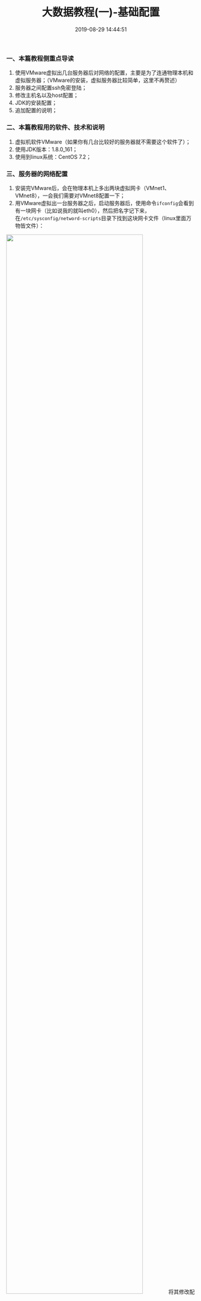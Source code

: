 ﻿---
title: 大数据教程(一)-基础配置
date: 2019-08-29 14:44:51
categories: 大数据
tags: 
  - 环境配置
  - linux
  - 技术
---
### 一、本篇教程侧重点导读
1. 使用VMware虚拟出几台服务器后对网络的配置，主要是为了连通物理本机和虚拟服务器；（VMware的安装，虚拟服务器比较简单，这里不再赘述）
2. 服务器之间配置ssh免密登陆；
3. 修改主机名以及host配置；
4. JDK的安装配置；
5. 追加配置的说明；

### 二、本篇教程用的软件、技术和说明
1. 虚拟机软件VMware（如果你有几台比较好的服务器就不需要这个软件了）；
2. 使用JDK版本：1.8.0_161；
3. 使用到linux系统：CentOS 7.2；

### 三、服务器的网络配置
1. 安装完VMware后，会在物理本机上多出两块虚拟网卡（VMnet1、VMnet8），一会我们需要对VMnet8配置一下；
2. 用VMware虚拟出一台服务器之后，启动服务器后，使用命令`ifconfig`会看到有一块网卡（比如说我的就叫eth0），然后把名字记下来，在`/etc/sysconfig/netword-scripts`目录下找到这块网卡文件（linux里面万物皆文件）：
<img style="width:85%;height:85%" src="http://staticfile.erdongchen.top/blog/blogPicture/20190829/networkCard_update.png"  align=left/>
 将其修改配置如下（网段可自定义）：
<img style="width:85%;height:85%" src="http://staticfile.erdongchen.top/blog/blogPicture/20190829/networkCard_configure.png"  align=left/>
3. 配置完毕之后重启网络`service network restart`
 **<font color=red>防坑：如果网卡重启失败，把网卡文件（我的是ifcfg-eth0）中的mac配置（HWADDR=xx:xx:xx:xx）项删除，再删除网卡相关信息文件`/etc/udev/rules.d/70-persistent-net.rules`,最后重启服务器`reboot`</font>**
 至此，linux服务器配置完毕，在配置VMware的虚拟网络配置！
4. 打开：VMware > 编辑 > 虚拟网络编辑器；修改名字为VMnet8的那块网卡，将子网ip改为广播地址：
<img style="width:85%;height:85%" src="http://staticfile.erdongchen.top/blog/blogPicture/20190829/ipaddr_update.png"  align=left/>
 点击应用之后，VMware会自动将`192.168.6.1`配置成为你的物理机VMnet8的那块网卡，将`192.168.6.2`作为网关地址，如下两图：
<img style="width:85%;height:85%" src="http://staticfile.erdongchen.top/blog/blogPicture/20190829/localhost_explain.png"  align=left/>
<img style="width:85%;height:85%" src="http://staticfile.erdongchen.top/blog/blogPicture/20190829/look_default_gateway.png"  align=left/>

 **<font color=green>启动服务器之后查看ip地址时就是你在ifcfg-eth0文件中配置的ip地址，并且可以从物理机（192.168.6.1）ping通你的服务器（192.168.6.101），此时第一台虚拟机配置完成，你可以使用VMware自带的克隆功能多克隆几台服务器，需要注意的是：克隆出来的服务器的ip地址、mac地址和被克隆的服务器会冲突，需要重新修改一下</font>**
5. 重新生成克隆出来的每一台服务器的mac地址：
<img style="width:85%;height:85%" src="http://staticfile.erdongchen.top/blog/blogPicture/20190829/createMAC.png"  align=left/>
6. 启动每一台克隆出来的服务器并且修改其ip地址：打开`/etc/sysconfig/netword-scripts/ifcfg-eth0`文件 将IPADDR 修改成新的ip地址并重启；
到此，所有服务器的网络配置完成！
<img style="width:85%;height:85%" src="http://staticfile.erdongchen.top/blog/blogPicture/20190829/network_completed.png"  align=left/>

### 四、修改主机名、配置host
1. 主机名：修改每一台机器上的配置文件`/etc/hostname`，并重启；
2. 配置域名：修改`192.168.6.100`机器上面配置文件：`/etc/hosts`,修改完成后，如图所示：
<img style="width:85%;height:85%" src="http://staticfile.erdongchen.top/blog/blogPicture/20190829/hosts_update.png"  align=left/>

 **<font color=green>配置域名的作用是：在后面学习大数据的时候，会频繁使用到各个服务器的ip地址，配置成域名之后方面管理和记忆</font>**
3. 将100上面的hosts文件覆盖到其他机器上面：`scp hosts root@192.168.6.101:/etc/`
 **<font color=red>说明：
 在后面博客中将称`192.168.6.100`为`master`
 在后面博客中将称`192.168.6.101`为`slave1`
 在后面博客中将称`192.168.6.102`为`slave2`
 在后面博客中将称`192.168.6.103`为`slave3`
 在后面博客中将称`192.168.6.104`为`slave4`
</font>**

### 五、ssh免密登陆
1. 在master上输入：`ssh-keygen -t rsa -b 4096`，此时会在当前登录用户家目录下生成.ssh文件夹,里面会有一对秘钥，查看命令`ll ~/.ssh`；

 **<font color=green>参数说明：
 -t type 指定要创建的密钥类型。可以使用："rsa1"(SSH-1) "rsa"(SSH-2) "dsa"(SSH-2)
 -b bits 指定密钥长度。对于RSA密钥，最小要求768位，默认是2048位。DSA密钥必须恰好是1024位(FIPS 186-2 标准的要求)。</font>**
2. 接着输入`ssh-copy-id -i ~/.ssh/id_rsa.pub root@slave1`，这时会让你输入slave1的root账号密码，这句命令的效果是将刚刚生成的id_rsa.pub里面的信息追加到101服务器上/root/.ssh目录下的authorized_keys文件中；

 **<font color=green>这时就可以从master免密登录到slave1上了：`ssh root@slave1` </font>**
 **<font color=red>注意：如果还需要从slave1免密登录到master，则需要在slave1服务器上执行第1和2两步</font>**
 你还可以将所有的服务器配置成互为免密登录，配置成互为免密登录之后，方便后面学习大数据的时候少踩坑；
 后面在hdfs集群启动的时候，还需要将自己和自己配置成免密登录，不然会有问题。

### 六、JDK的安装配置
1. 将事先准备好的jdk的tar.gz包上传到master上解压：`tar -xzvf jdk-8u161-linux-x64.tar.gz -C /usr/local/`

 **<font color=green>-C 解压文件到指定的目录 </font>**
2. 编辑配置环境变量`vim /etc/profile`,添加如下配置：
````java
JAVA_HOME=/usr/local/jdk1.8.0_161
CLASSPATH=$JAVA_HOME/lib/
PATH=$PATH:$JAVA_HOME/bin
export PATH JAVA_HOME CLASSPATH
````
3. 执行命令 ：`source /etc/profile`
4. 查看安装情况`java -version`

 **<font color=red>JDK在每台机器上都需要安装！</font>**
 
### 七、追加配置的说明（2019.11.27）
 由于后面要建立完成的大数据平台，所以追加本节内容，用于说明后面搭建的集群规划
1. 新增了一台服务器`192.168.6.105`和前面服务器一样需要配置免密、JDK等基础配置；
2. 集群规划：
|主机名|IP|安装的软件|运行的进程|
|:-:|:---:|:---------:|:---------:|
|master|192.168.6.100|jdk、hadoop|NameNode、DFSZKFailoverController(zkfc)|
|slave1|192.168.6.101|jdk、hadoop|NameNode、DFSZKFailoverController(zkfc)、ResourceManager|
|slave2|192.168.6.102|jdk、hadoop|ResourceManager|
|slave3|192.168.6.103|jdk、hadoop、zookeeper|DataNode、NodeManager、JournalNode、QuorumPeerMain|
|slave4|192.168.6.104|jdk、hadoop、zookeeper|DataNode、NodeManager、JournalNode、QuorumPeerMain|
|slave5|192.168.6.105|jdk、hadoop、zookeeper|DataNode、NodeManager、JournalNode、QuorumPeerMain|
												
 
